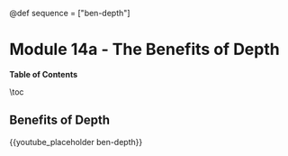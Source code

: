 @def sequence = ["ben-depth"]

# Module 14a - The Benefits of Depth


**Table of Contents**

\toc


## Benefits of Depth

{{youtube_placeholder ben-depth}}
